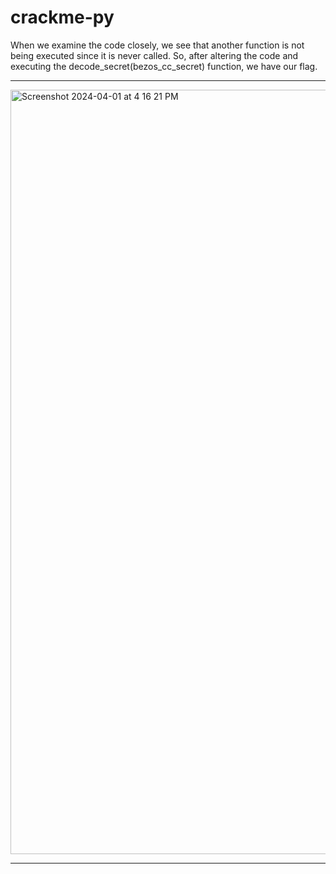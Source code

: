 # crackme-py


When we examine the code closely, we see that another function is not being 
executed since it is never called. So, after altering the code and executing the 
decode_secret(bezos_cc_secret) function, we have our flag.

---

<img width="1223" alt="Screenshot 2024-04-01 at 4 16 21 PM" src="https://github.com/Lynk4/PicoCTF/assets/44930131/6c6a2251-52be-4b9a-974e-b18b111aca92">


---
